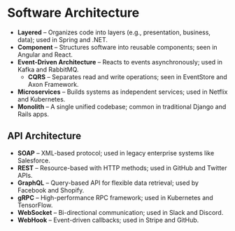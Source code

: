 # Software Architecture

- **Layered** – Organizes code into layers (e.g., presentation, business, data); used in Spring and .NET.
- **Component** – Structures software into reusable components; seen in Angular and React.
- **Event-Driven Architecture** – Reacts to events asynchronously; used in Kafka and RabbitMQ.
  - **CQRS** – Separates read and write operations; seen in EventStore and Axon Framework.
- **Microservices** – Builds systems as independent services; used in Netflix and Kubernetes.
- **Monolith** – A single unified codebase; common in traditional Django and Rails apps.

## API Architecture

- **SOAP** – XML-based protocol; used in legacy enterprise systems like Salesforce.
- **REST** – Resource-based with HTTP methods; used in GitHub and Twitter APIs.
- **GraphQL** – Query-based API for flexible data retrieval; used by Facebook and Shopify.
- **gRPC** – High-performance RPC framework; used in Kubernetes and TensorFlow.
- **WebSocket** – Bi-directional communication; used in Slack and Discord.
- **WebHook** – Event-driven callbacks; used in Stripe and GitHub.
